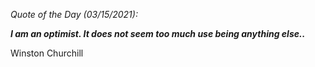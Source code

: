 *Quote of the Day (03/15/2021):*

_**I am an optimist. It does not seem too much use being anything else..**_

Winston Churchill